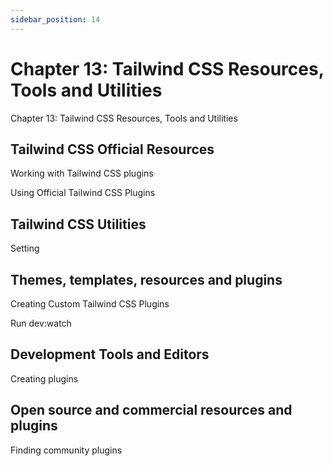 ```yaml
---
sidebar_position: 14
---
```


# Chapter 13: Tailwind CSS Resources, Tools and Utilities

Chapter 13: Tailwind CSS Resources, Tools and Utilities

## Tailwind CSS Official Resources

Working with Tailwind CSS plugins

Using Official Tailwind CSS Plugins

## Tailwind CSS Utilities

Setting

## Themes, templates, resources and plugins

Creating Custom Tailwind CSS Plugins

Run dev:watch

## Development Tools and Editors

Creating plugins

## Open source and commercial resources and plugins

Finding community plugins
